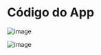 # Código do App

![image](https://github.com/user-attachments/assets/810341e1-b7a0-4733-a3e3-7f1515763cb5)

![image](https://github.com/user-attachments/assets/8584b4c1-ca5c-4e24-aa98-98de1bde82cd)



